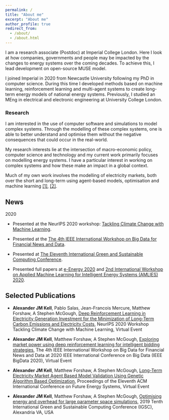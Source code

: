 ```yaml
---
permalink: /
title: "About me"
excerpt: "About me"
author_profile: true
redirect_from: 
  - /about/
  - /about.html
---
```


I am a research associate (Postdoc) at Imperial College London. Here I look at how companies, governments and people may be impacted by the changes to energy systems over the coming decades. To achieve this, I lead development on open-source MUSE model.

I joined Imperial in 2020 from Newcastle University following my PhD in computer science. During this time I developed methods based on machine learning, reinforcement learning and multi-agent systems to create long-term energy models of national energy systems. Previously, I studied an MEng in electrical and electronic engineering at University College London. 

### Research

I am interested in the use of computer software and simulations to model complex systems. Through the modelling of these complex systems, one is able to better understand and optimise them without the negative consequences that could occur in the real-world. 

My research interests lie at the intersection of macro-economic policy, computer science and technology and my current work primarily focuses on modelling energy systems. I have a particular interest in working on complex systems and how these make an impact in a global context.

Much of my own work involves the modelling of electricity markets, both over the short and long-term using agent-based models, optimisation and machine learning [[1]](https://dl.acm.org/doi/abs/10.1145/3396851.3397682), [[2]](https://dl.acm.org/doi/abs/10.1145/3396851.3402369).


## News

2020

- Presented at the NeurIPS 2020 workshop: [Tackling Climate Change with Machine Learning](https://www.climatechange.ai/events/neurips2020).

- Presented at the [The 4th IEEE International Workshop on Big Data for Financial News and Data](https://intelligentfinance.github.io/IEEE2020-BigData-Workshop/index.html).

- Presented at [The Eleventh International Green and Sustainable Computing Conference](https://www.igscc.org).

- Presented full papers at [e-Energy 2020](https://energy.acm.org/conferences/eenergy/2020/program.php) and [2nd International Workshop on Applied Machine Learning for Intelligent Energy Systems (AMLIES) 2020](http://sinberbest.berkeley.edu/amlies/2020).


## Selected Publications

- **Alexander JM Kell**, Pablo Salas, Jean-Francois Mercure, Matthew Forshaw, A Stephen McGough, [Deep Reinforcement Learning in Electricity Generation Investment for the Minimization of Long-Term Carbon Emissions and Electricity Costs](https://alexanderkell.co.uk/publication/2020-01-01-Deep-Reinforcement-Learning-in-Electricity-Generation-Investment-for-the-Minimization-of-Long-Term-Carbon-Emissions-and-Electricity-Costs), NeurIPS 2020 Workshop Tackling Climate Change with Machine Learning, Virtual Event

- **Alexander JM Kell**, Matthew Forshaw, A Stephen McGough, [Exploring market power using deep reinforcement learning for intelligent bidding strategies](https://alexanderkell.github.io/publication/2020-01-01-Exploring-market-power-using-deep-reinforcement-learning-for-intelligent-bidding-strategies), The 4th IEEE International Workshop on Big Data for Financial News and Data at 2020 IEEE International Conference on Big Data (IEEE BigData 2020), Virtual Event

- **Alexander JM Kell**, Matthew Forshaw, A Stephen McGough, [Long-Term Electricity Market Agent Based Model Validation Using Genetic Algorithm Based Optimization](https://alexanderkell.github.io/publication/2020-01-01-Long-Term-Electricity-Market-Agent-Based-Model-Validation-Using-Genetic-Algorithm-Based-Optimization), Proceedings of the Eleventh ACM International Conference on Future Energy Systems, Virtual Event

- **Alexander JM Kell**, Matthew Forshaw, A Stephen McGough, [Optimising energy and overhead for large parameter space simulations](https://alexanderkell.github.io/publication/2019-01-01-Optimising-energy-and-overhead-for-large-parameter-space-simulations), 2019 Tenth International Green and Sustainable Computing Conference (IGSC), Alexandria VA, USA